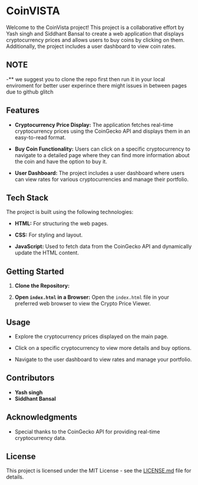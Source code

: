 # CoinVISTA

Welcome to the CoinVista project! This project is a collaborative effort by Yash singh and Siddhant Bansal to create a web application that displays cryptocurrency prices and allows users to buy coins by clicking on them. Additionally, the project includes a user dashboard to view coin rates.

## NOTE

-** we suggest you to clone the repo first then run it in your local enviroment for better user experince there might issues in between pages due to github glitch

## Features

- **Cryptocurrency Price Display:** The application fetches real-time cryptocurrency prices using the CoinGecko API and displays them in an easy-to-read format.

- **Buy Coin Functionality:** Users can click on a specific cryptocurrency to navigate to a detailed page where they can find more information about the coin and have the option to buy it.

- **User Dashboard:** The project includes a user dashboard where users can view rates for various cryptocurrencies and manage their portfolio.

## Tech Stack

The project is built using the following technologies:

- **HTML:** For structuring the web pages.
  
- **CSS:** For styling and layout.
  
- **JavaScript:** Used to fetch data from the CoinGecko API and dynamically update the HTML content.

## Getting Started

1. **Clone the Repository:**
   
3. **Open `index.html` in a Browser:**
Open the `index.html` file in your preferred web browser to view the Crypto Price Viewer.

## Usage

- Explore the cryptocurrency prices displayed on the main page.

- Click on a specific cryptocurrency to view more details and buy options.

- Navigate to the user dashboard to view rates and manage your portfolio.

## Contributors

- **Yash singh**
- **Siddhant Bansal**

## Acknowledgments

- Special thanks to the CoinGecko API for providing real-time cryptocurrency data.

## License

This project is licensed under the MIT License - see the [LICENSE.md](LICENSE.md) file for details.





